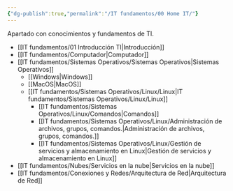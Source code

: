 ```yaml
---
{"dg-publish":true,"permalink":"/IT fundamentos/00 Home IT/"}
---
```


Apartado con conocimientos y fundamentos de TI.
- [[IT fundamentos/01 Introducción TI\|Introducción]]
- [[IT fundamentos/Computador\|Computador]]
- [[IT fundamentos/Sistemas Operativos/Sistemas Operativos\|Sistemas Operativos]]
	- [[Windows\|Windows]]
	- [[MacOS\|MacOS]]
	- [[IT fundamentos/Sistemas Operativos/Linux/Linux\|IT fundamentos/Sistemas Operativos/Linux/Linux]]
		- [[IT fundamentos/Sistemas Operativos/Linux/Comandos\|Comandos]]
		- [[IT fundamentos/Sistemas Operativos/Linux/Administración de archivos, grupos, comandos.\|Administración de archivos, grupos, comandos.]]
		- [[IT fundamentos/Sistemas Operativos/Linux/Gestión de servicios y almacenamiento en Linux\|Gestión de servicios y almacenamiento en Linux]]
- [[IT fundamentos/Nubes/Servicios en la nube\|Servicios en la nube]]
- [[IT fundamentos/Conexiones y Redes/Arquitectura de Red\|Arquitectura de Red]]